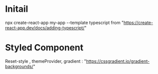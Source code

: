 # Initail

npx create-react-app my-app --template typescript
from "https://create-react-app.dev/docs/adding-typescript/"

# Styled Component

Reset-style , themeProvider, gradient : "https://cssgradient.io/gradient-backgrounds/"
